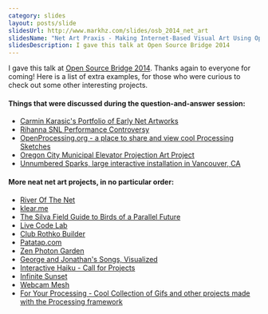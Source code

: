 ```yaml
---
category: slides
layout: posts/slide
slidesUrl: http://www.markhz.com/slides/osb_2014_net_art
slidesName: "Net Art Praxis - Making Internet-Based Visual Art Using Open Source"
slidesDescription: I gave this talk at Open Source Bridge 2014
---
```


I gave this talk at <a href="http://opensourcebridge.org/" target="_blank">Open Source Bridge 2014</a>. Thanks again to everyone for coming! Here is a list of extra examples, for those who were curious to check out some other interesting projects.

<h4>Things that were discussed during the question-and-answer session:</h4>
<ul>
	<li><a href="http://carminka.net/" target="_blank">Carmin Karasic's Portfolio of Early Net Artworks</a></li>
	<li><a href="http://www.spin.com/articles/azealia-banks-rihanna-seapunk-beef-saturday-night-live-video/" target="_blank">Rihanna SNL Performance Controversy</a></li>
	<li><a href="http://www.openprocessing.org/" target="_blank">OpenProcessing.org - a place to share and view cool Processing Sketches</a></li>
	<li><a href="http://www.oregonlive.com/oregon-city/index.ssf/2013/06/oregon_citys_130-foot_elevator.html" target="_blank">Oregon City Municipal Elevator Projection Art Project</a></li>
	<li><a href="http://www.unnumberedsparks.com/" target="_blank">Unnumbered Sparks, large interactive installation in Vancouver, CA</a></li>
</ul>
<h4>More neat net art projects, in no particular order:</h4>
<ul>
	<li><a href="http://riverofthe.net/" target="_blank">River Of The Net</a></li>
	<li><a href="http://klear.me/" target="_blank">klear.me</a></li>
	<li><a href="http://silvafieldguide.com/" target="_blank">The Silva Field Guide to Birds of a Parallel Future</a></li>
	<li><a href="http://livecodelab.net/play/index.html#" target="_blank">Live Code Lab</a></li>
	<li><a href="http://builder.clubrothko.com/" target="_blank">Club Rothko Builder</a></li>
	<li><a href="http://www.patatap.com/" target="_blank">Patatap.com</a></li>
	<li><a href="http://zenphoton.com/" target="_blank">Zen Photon Garden</a></li>
	<li><a href="http://www.georgeandjonathan.com/#1" target="_blank">George and Jonathan's Songs, Visualized</a></li>
	<li><a href="http://interactivehaiku.com/" target="_blank">Interactive Haiku - Call for Projects</a></li>
	<li><a href="http://infinite-sunset.com/" target="_blank">Infinite Sunset</a></li>
	<li><a href="http://airtightinteractive.com/demos/js/webcammesh/" target="_blank">Webcam Mesh</a></li>
	<li><a href="http://fyprocessing.tumblr.com/" target="_blank">For Your Processing - Cool Collection of Gifs and other projects made with the Processing framework</a></li>
</ul>